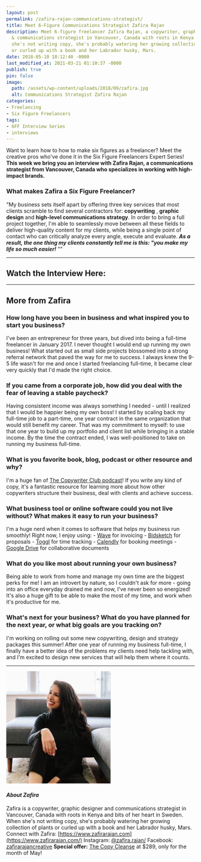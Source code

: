 ```yaml
---
layout: post
permalink: /zafira-rajan-communications-strategist/
title: Meet 6-Figure Communications Strategist Zafira Rajan
description: Meet 6-figure freelancer Zafira Rajan, a copywriter, graphic designer
  & communications strategist in Vancouver, Canada with roots in Kenya & Sweden. When
  she's not writing copy, she's probably watering her growing collection of plants
  or curled up with a book and her Labrador husky, Mars.
date: 2018-05-10 18:12:40 -0000
last_modified_at: 2021-03-21 01:10:37 -0000
publish: true
pin: false
image:
  path: /assets/wp-content/uploads/2018/09/zafira.jpg
  alt: Communications Strategist Zafira Rajan
categories:
- Freelancing
- Six Figure Freelancers
tags:
- 6FF Interview Series
- interviews
---
```

Want to learn how to how to make six figures as a freelancer? Meet the creative pros who've done it in the Six Figure Freelancers Expert Series! **This week we bring you an interview with Zafira Rajan, a communications strategist from Vancouver, Canada who specializes in working with high-impact brands.**

### What makes Zafira a Six Figure Freelancer?

"My business sets itself apart by offering three key services that most clients scramble to find several contractors for: **copywriting** , **graphic design** and **high-level communications strategy**. In order to bring a full project together, I'm able to seamlessly move between all these fields to deliver high-quality content for my clients, while being a single point of contact who can critically analyze every angle, execute and evaluate.  _**As a result, the one thing my clients constantly tell me is this: "you make my life so much easier!**_ ""

* * *

## Watch the Interview Here:

* * *

## More from Zafira

### How long have you been in business and what inspired you to start you business?

I've been an entrepreneur for three years, but dived into being a full-time freelancer in January 2017. I never thought I would end up running my own business! What started out as small side projects blossomed into a strong referral network that paved the way for me to success. I always knew the 9-5 life wasn't for me and once I started freelancing full-time, it became clear very quickly that I'd made the right choice.

### If you came from a corporate job, how did you deal with the fear of leaving a stable paycheck?

Having consistent income was always something I needed - until I realized that I would be happier being my own boss! I started by scaling back my full-time job to a part-time, one year contract in the same organization that would still benefit my career. That was my commitment to myself: to use that one year to build up my portfolio and client list while bringing in a stable income. By the time the contract ended, I was well-positioned to take on running my business full-time.

### What is you favorite book, blog, podcast or other resource and why?

I'm a huge fan of [The Copywriter Club podcast](http://www.thecopywriterclub.com/category/podcast/)! If you write any kind of copy, it's a fantastic resource for learning more about how other copywriters structure their business, deal with clients and achieve success.

### What business tool or online software could you not live without? What makes it easy to run your business?

I'm a huge nerd when it comes to software that helps my business run smoothly! Right now, I enjoy using: - [Wave](https://www.waveapps.com/accounting/) for invoicing - [Bidsketch](http://bidsketch.com/) for proposals - [Toggl](http://toggl.com/) for time tracking - [Calendly](http://calendly.com/) for booking meetings - [Google Drive](https://gsuite.google.com/) for collaborative documents

### What do you like most about running your own business?

Being able to work from home and manage my own time are the biggest perks for me! I am an introvert by nature, so I couldn't ask for more - going into an office everyday drained me and now, I've never been so energized! It's also a huge gift to be able to make the most of my time, and work when it's productive for me.

### What's next for your business? What do you have planned for the next year, or what big goals are you tracking on?

I'm working on rolling out some new copywriting, design and strategy packages this summer! After one year of running my business full-time, I finally have a better idea of the problems my clients need help tackling with, and I'm excited to design new services that will help them where it counts.

* * *

![](/assets/wp-content/uploads/2018/09/zafira-2.jpg)

#### _**About Zafira**_

Zafira is a copywriter, graphic designer and communications strategist in Vancouver, Canada with roots in Kenya and bits of her heart in Sweden. When she's not writing copy, she's probably watering her growing collection of plants or curled up with a book and her Labrador husky, Mars. Connect with Zafira: [https://www.zafirarajan.com](https://www.zafirarajan.com/) Instagram: [@zafira.rajan/](https://www.instagram.com/zafira.rajan/) Facebook: [zafirarajancreative](https://www.facebook.com/zafirarajancopywriting/) **Special offer:** [The Copy Cleanse](https://www.zafirarajan.com/copy-cleanse/) at $289, only for the month of May!  
